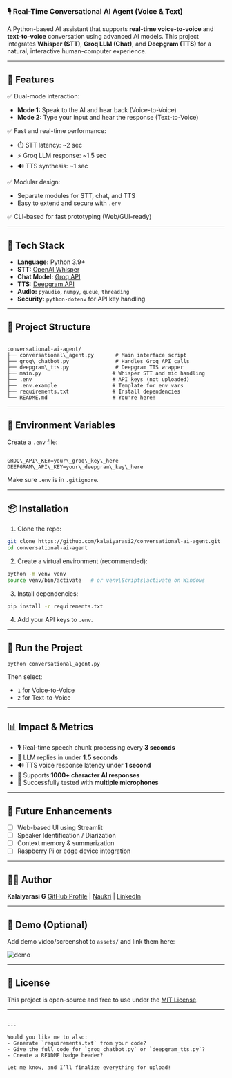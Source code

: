 
### 🎙️ Real-Time Conversational AI Agent (Voice & Text)

A Python-based AI assistant that supports **real-time voice-to-voice** and **text-to-voice** conversation using advanced AI models. This project integrates **Whisper (STT)**, **Groq LLM (Chat)**, and **Deepgram (TTS)** for a natural, interactive human-computer experience.

---

## 🚀 Features

✅ Dual-mode interaction:
- **Mode 1:** Speak to the AI and hear back (Voice-to-Voice)
- **Mode 2:** Type your input and hear the response (Text-to-Voice)

✅ Fast and real-time performance:
- ⏱️ STT latency: ~2 sec
- ⚡ Groq LLM response: ~1.5 sec
- 🔊 TTS synthesis: ~1 sec

✅ Modular design:
- Separate modules for STT, chat, and TTS
- Easy to extend and secure with `.env`

✅ CLI-based for fast prototyping (Web/GUI-ready)

---

## 🧠 Tech Stack

- **Language:** Python 3.9+
- **STT:** [OpenAI Whisper](https://github.com/openai/whisper)
- **Chat Model:** [Groq API](https://groq.com/)
- **TTS:** [Deepgram API](https://www.deepgram.com/)
- **Audio:** `pyaudio`, `numpy`, `queue`, `threading`
- **Security:** `python-dotenv` for API key handling

---

## 📁 Project Structure

```

conversational-ai-agent/
├── conversational\_agent.py       # Main interface script
├── groq\_chatbot.py               # Handles Groq API calls
├── deepgram\_tts.py               # Deepgram TTS wrapper
├── main.py                       # Whisper STT and mic handling
├── .env                          # API keys (not uploaded)
├── .env.example                  # Template for env vars
├── requirements.txt              # Install dependencies
└── README.md                     # You're here!

```

---

## 🔐 Environment Variables

Create a `.env` file:
```

GROQ\_API\_KEY=your\_groq\_key\_here
DEEPGRAM\_API\_KEY=your\_deepgram\_key\_here

````

Make sure `.env` is in `.gitignore`.

---

## 📦 Installation

1. Clone the repo:
```bash
git clone https://github.com/kalaiyarasi2/conversational-ai-agent.git
cd conversational-ai-agent
````

2. Create a virtual environment (recommended):

```bash
python -m venv venv
source venv/bin/activate   # or venv\Scripts\activate on Windows
```

3. Install dependencies:

```bash
pip install -r requirements.txt
```

4. Add your API keys to `.env`.

---

## 🧪 Run the Project

```bash
python conversational_agent.py
```

Then select:

* `1` for Voice-to-Voice
* `2` for Text-to-Voice

---

## 📊 Impact & Metrics

* 🎙️ Real-time speech chunk processing every **3 seconds**
* 🧠 LLM replies in under **1.5 seconds**
* 🔊 TTS voice response latency under **1 second**
* 🧾 Supports **1000+ character AI responses**
* 🧪 Successfully tested with **multiple microphones**

---

## 📌 Future Enhancements

* [ ] Web-based UI using Streamlit
* [ ] Speaker Identification / Diarization
* [ ] Context memory & summarization
* [ ] Raspberry Pi or edge device integration

---

## 👩‍💻 Author

**Kalaiyarasi G**
[GitHub Profile](https://github.com/kalaiyarasi2) | [Naukri](https://naukri.com) | [LinkedIn](https://linkedin.com/in/kalaiyarasi2)

---

## 📸 Demo (Optional)

Add demo video/screenshot to `assets/` and link them here:

![demo](assets/convo-demo.gif)

---

## 📃 License

This project is open-source and free to use under the [MIT License](LICENSE).

---

```

---

Would you like me to also:
- Generate `requirements.txt` from your code?
- Give the full code for `groq_chatbot.py` or `deepgram_tts.py`?
- Create a README badge header?

Let me know, and I’ll finalize everything for upload!
```
